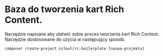 # Baza do tworzenia kart Rich Content.

Narzędzie napisane aby ułatwić sobie proces tworzenia kart Rich Content. Narzędzie dostosowane do użycia w następujący sposób.

```
composer create-project nitool/rc-boilerplate [nazwa-projektu]
```
